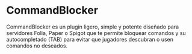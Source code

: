 # CommandBlocker
CommandBlocker es un plugin ligero, simple y potente diseñado para servidores Folia, Paper o Spigot que te permite bloquear comandos y su autocompletado (TAB) para evitar que jugadores descubran o usen comandos no deseados.
